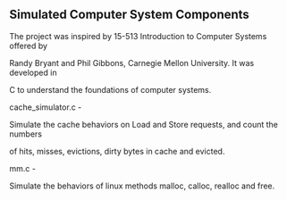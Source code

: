 ## Simulated Computer System Components

The project was inspired by 15-513 Introduction to Computer Systems offered by

Randy Bryant and Phil Gibbons, Carnegie Mellon University. It was developed in 

C to understand the foundations of computer systems.


cache_simulator.c - 

Simulate the cache behaviors on Load and Store requests, and count the numbers 

of hits, misses, evictions, dirty bytes in cache and evicted.


mm.c - 

Simulate the behaviors of linux methods malloc, calloc, realloc and free.

